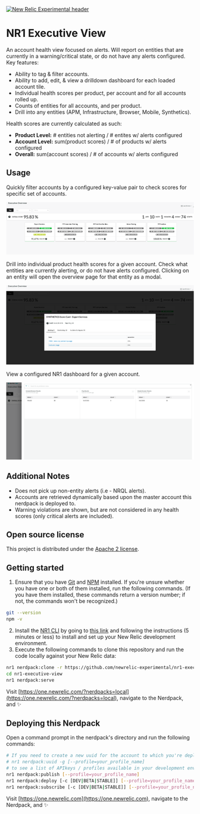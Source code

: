 [![New Relic Experimental header](https://github.com/newrelic/open-source-office/raw/master/examples/categories/images/Experimental.png)](https://github.com/newrelic/open-source-office/blob/master/examples/categories/index.md#new-relic-experimental)

# NR1 Executive View

An account health view focused on alerts. Will report on entities that are currently in a warning/critical state, or do not have any alerts configured. Key features:

* Ability to tag & filter accounts.
* Ability to add, edit, & view a drilldown dashboard for each loaded account tile.
* Individual health scores per product, per account and for all accounts rolled up.
* Counts of entities for all accounts, and per product.
* Drill into any entities (APM, Infrastructure, Browser, Mobile, Synthetics).

Health scores are currently calculated as such:

* **Product Level:** # entities not alerting / # entites w/ alerts configured
* **Account Level:** sum(product scores) / # of products w/ alerts configured
* **Overall:** sum(account scores) / # of accounts w/ alerts configured


## Usage
Quickly filter accounts by a configured key-value pair to check scores for specific set of accounts.

![Overview](screenshots/overview.png)

Drill into individual product health scores for a given account. Check what entities are currently alerting, or do not have alerts configured. Clicking on an entity will open the overview page for that entity as a modal.

![Product Drilldown](screenshots/product-drill.png)

View a configured NR1 dashboard for a given account.

![Dashboard](screenshots/dashboard.png)

## Additional Notes
* Does not pick up non-entity alerts (i.e - NRQL alerts).
* Accounts are retrieved dynamically based upon the master account this nerdpack is deployed to.
* Warning violations are shown, but are not considered in any health scores (only critical alerts are included).


## Open source license

This project is distributed under the [Apache 2 license](LICENSE).

## Getting started

1. Ensure that you have [Git](https://git-scm.com/book/en/v2/Getting-Started-Installing-Git) and [NPM](https://www.npmjs.com/get-npm) installed. If you're unsure whether you have one or both of them installed, run the following commands. (If you have them installed, these commands return a version number; if not, the commands won't be recognized.)
```bash
git --version
npm -v
```
2. Install the [NR1 CLI](https://one.newrelic.com/launcher/developer-center.launcher) by going to [this link](https://one.newrelic.com/launcher/developer-center.launcher) and following the instructions (5 minutes or less) to install and set up your New Relic development environment.
3. Execute the following commands to clone this repository and run the code locally against your New Relic data:

```bash
nr1 nerdpack:clone -r https://github.com/newrelic-experimental/nr1-executive-view.git
cd nr1-executive-view
nr1 nerdpack:serve
```

Visit [https://one.newrelic.com/?nerdpacks=local](https://one.newrelic.com/?nerdpacks=local), navigate to the Nerdpack, and :sparkles:

## Deploying this Nerdpack

Open a command prompt in the nerdpack's directory and run the following commands:

```bash
# If you need to create a new uuid for the account to which you're deploying this Nerdpack, use the following
# nr1 nerdpack:uuid -g [--profile=your_profile_name]
# to see a list of APIkeys / profiles available in your development environment, run nr1 credentials:list
nr1 nerdpack:publish [--profile=your_profile_name]
nr1 nerdpack:deploy [-c [DEV|BETA|STABLE]] [--profile=your_profile_name]
nr1 nerdpack:subscribe [-c [DEV|BETA|STABLE]] [--profile=your_profile_name]
```

Visit [https://one.newrelic.com](https://one.newrelic.com), navigate to the Nerdpack, and :sparkles:
